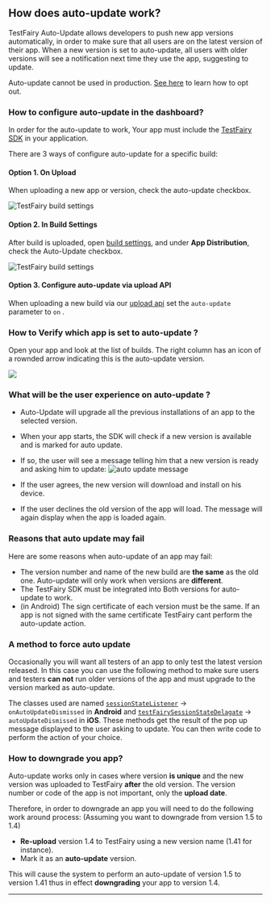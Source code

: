 ## How does auto-update work?
TestFairy Auto-Update allows developers to push new app versions automatically, in order to make sure that all users are on the latest version of their app. When a new version is set to auto-update, all users with older versions will see a notification next time they use the app, suggesting to update.

Auto-update cannot be used in production. [See here](https://docs.testfairy.com/Android/Production_SDK.html) to learn how to opt out.

### How to configure auto-update in the dashboard?
In order for the auto-update to work, Your app must include the [TestFairy SDK](https://docs.testfairy.com/SDK/Adding_The_Testfairy_SDK_To_Your_App.html) in your application.

There are 3 ways of configure auto-update for a specific build:

#### Option 1. On Upload

When uploading a new app or version, check the auto-update checkbox.

![TestFairy build settings ](/img/auto-update-img2.png)

#### Option 2. In Build Settings

After build is uploaded, open [build settings](https://docs.testfairy.com/Getting_Started/App_Build_Settings.html), and under **App Distribution**, check the Auto-Update checkbox.

![TestFairy build settings ](/img/auto-update-img1.png)

#### Option 3. Configure auto-update via upload API

When uploading a new build via our [upload api](https://docs.testfairy.com/API/Upload_API.html) set the `auto-update` parameter to `on` .

### How to Verify which app is set to auto-update ?

Open your app and look at the list of builds. The right column has an icon of a rownded arrow indicating this is the auto-update version.

![](/img/auto-update-dashboard-place.png)


### What will be the user experience on auto-update ?

- Auto-Update will upgrade all the previous installations of an app to the selected version.
- When your app starts, the SDK will check if a new version is available and is marked for auto update.
- If so, the user will see a message telling him that a new version is ready and asking him to update:
![auto update message](/img/app_distribution/auto-update-msg.png)


- If the user agrees, the new version will download and install on his device.
- If the user declines the old version of the app will load. The message will again display when the app is loaded again.

### Reasons that auto update may fail

Here are some reasons when auto-update of an app may fail:
* The version number and name of the new build are **the same** as the old one. Auto-update will only work when versions are **different**.
* The TestFairy SDK must be integrated into Both versions for auto-update to work.
* (in Android) The sign certificate of each version must be the same. If an app is not signed with the same certificate TestFairy cant perform the auto-update action.


### A method to force auto update

Occasionally you will want all testers of an app to only test the latest version released. In this case you can use the following method to make sure users and testers **can not** run older versions of the app and must upgrade to the version marked as auto-update.

The classes used are named [`sessionStateListener`](https://docs.testfairy.com/reference/android/com/testfairy/SessionStateListener.html#SessionStateListener--) → `onAutoUpdateDismissed` in **Android** and [`testFairySessionStateDelagate`](https://app.testfairy.com/reference/ios/Protocols/TestFairySessionStateDelegate.html) → `autoUpdateDismissed` in **iOS**.
These methods get the result of the pop up message displayed to the user asking to update. You can then write code to perform the action of your choice.


### How to downgrade you app?

Auto-update works only in cases where version **is unique** and the new version was uploaded to TestFairy **after** the old version. The version number or code of the app is not important, only the __upload date__.

Therefore, in order to downgrade an app you will need to do the following work around process:
   (Assuming you want to downgrade from version 1.5 to 1.4)

   * **Re-upload** version 1.4 to TestFairy using a new version name (1.41 for instance).
   * Mark it as an **auto-update** version.

This will cause the system to perform an auto-update of version 1.5 to version 1.41 thus in effect **downgrading** your app to version 1.4.


----------
